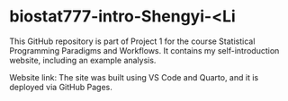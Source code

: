 # biostat777-intro-Shengyi-<Li
This GitHub repository is part of Project 1 for the course Statistical Programming Paradigms and Workflows. It contains my self-introduction website, including an example analysis.

Website link: The site was built using VS Code and Quarto, and it is deployed via GitHub Pages.
